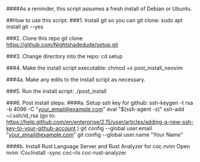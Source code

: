 ####As a reminder, this script assumes a fresh install of Debian or Ubuntu.

##How to use this script:
###1. Install git so you can git clone:
sudo apt install git --yes

###2. Clone this repo
git clone https://github.com/Nightshadedude/setup.git

###3. Change directory into the repo:
cd setup

###4. Make the install script executable:
chmod +x post_install_neovim

###4a. Make any edits to the install script as necessary.

###5. Run the install script:
./post_install

###6. Post install steps:
  ####a. Setup ssh key for github:
  ssh-keygen -t rsa -b 4096 -C "your_email@example.com"
  eval "$(ssh-agent -s)"
  ssh-add ~/.ssh/id_rsa
 (go to: https://help.github.com/en/enterprise/2.15/user/articles/adding-a-new-ssh-key-to-your-github-account )
  git config --global user.email "your_email@example.com"
  git config --global user.name "Your Name"

  ####b. Install Rust Language Server and Rust Analyzer for coc.nvim
  Open nvim
  :CocInstall -sync coc-rls coc-rust-analyzer
